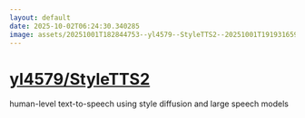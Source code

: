 ```yaml
---
layout: default
date: 2025-10-02T06:24:30.340285
image: assets/20251001T182844753--yl4579--StyleTTS2--20251001T191931659--cropped.png
---
```


# [yl4579/StyleTTS2](https://github.com/yl4579/StyleTTS2)

human-level text-to-speech using style diffusion and large speech models
